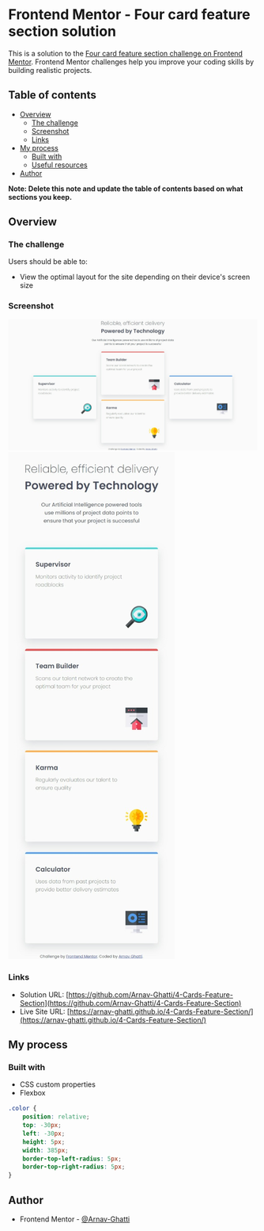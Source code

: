 # Frontend Mentor - Four card feature section solution

This is a solution to the [Four card feature section challenge on Frontend Mentor](https://www.frontendmentor.io/challenges/four-card-feature-section-weK1eFYK). Frontend Mentor challenges help you improve your coding skills by building realistic projects. 

## Table of contents

- [Overview](#overview)
  - [The challenge](#the-challenge)
  - [Screenshot](#screenshot)
  - [Links](#links)
- [My process](#my-process)
  - [Built with](#built-with)
  - [Useful resources](#useful-resources)
- [Author](#author)

**Note: Delete this note and update the table of contents based on what sections you keep.**

## Overview

### The challenge

Users should be able to:

- View the optimal layout for the site depending on their device's screen size

### Screenshot

![](./screenshot1.jpeg)
![](./screenshot2.jpeg)

### Links

- Solution URL: [https://github.com/Arnav-Ghatti/4-Cards-Feature-Section](https://github.com/Arnav-Ghatti/4-Cards-Feature-Section)
- Live Site URL: [https://arnav-ghatti.github.io/4-Cards-Feature-Section/](https://arnav-ghatti.github.io/4-Cards-Feature-Section/)

## My process

### Built with

- CSS custom properties
- Flexbox

```css
.color {
    position: relative;
    top: -30px;
    left: -30px;
    height: 5px;
    width: 385px;
    border-top-left-radius: 5px;
    border-top-right-radius: 5px;
}
```

## Author

- Frontend Mentor - [@Arnav-Ghatti](https://www.frontendmentor.io/profile/Arnav-Ghatti)
